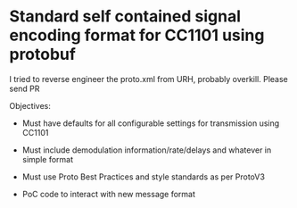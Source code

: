 # Standard self contained signal encoding format for CC1101 using protobuf

I tried to reverse engineer the proto.xml from URH, probably overkill. Please send PR

Objectives:

* Must have defaults for all configurable settings for transmission using CC1101
* Must include demodulation information/rate/delays and whatever in simple format
* Must use Proto Best Practices and style standards as per ProtoV3

* PoC code to interact with new message format






